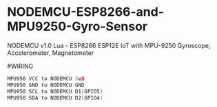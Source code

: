 # NODEMCU-ESP8266-and-MPU9250-Gyro-Sensor
NODEMCU v1.0 Lua - ESP8266 ESP12E IoT with MPU-9250 Gyroscope, Accelerometer, Magnetometer

#WIRING
```C++
MPU950 VCC to NODEMCU 3v3
MPU950 GND to NODEMCU GND
MPU950 SCL to NODEMCU D1(GPIO5)
MPU950 SDA to NODEMCU D2(GPIO4)
```